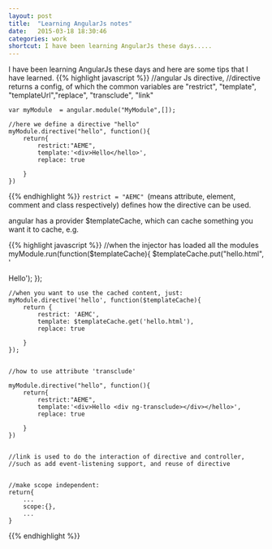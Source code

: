 ```yaml
---
layout: post
title:  "Learning AngularJs notes"
date:   2015-03-18 18:30:46
categories: work
shortcut: I have been learning AngularJs these days.....
---
```

I have been learning AngularJs these days and here are some tips that I have learned.
{{% highlight javascript %}}
	//angular Js directive,
	//directive returns a config, of which the common variables are "restrict", "template", "templateUrl","replace", "transclude", "link"

	var myModule  = angular.module("MyModule",[]);

	//here we define a directive "hello"
	myModule.directive("hello", function(){
		return{
			restrict:"AEME",
			template:'<div>Hello</hello>',
			replace: true

		}
	})

{{% endhighlight %}}
`restrict = "AEMC" `(means attribute, element, comment and class respectively) defines how the directive can be used.


angular has a provider $templateCache, which can cache something you want it to cache,
e.g.

{{% highlight javascript %}}
	//when the injector has loaded all the modules
	myModule.run(function($templateCache){
		$templateCache.put("hello.html", '<div>Hello</hello>');
	});


	//when you want to use the cached content, just:
	myModule.directive('hello', function($templateCache){
		return {
			restrict: 'AEMC',
			template: $templateCache.get('hello.html'),
			replace: true

		}
	});


	//how to use attribute 'transclude'
	 
	myModule.directive("hello", function(){
		return{
			restrict:"AEME",
			template:'<div>Hello <div ng-transclude></div></hello>',
			replace: true

		}
	})


	//link is used to do the interaction of directive and controller,
	//such as add event-listening support, and reuse of directive


	//make scope independent:
	return{
		...
		scope:{},
		...
	}
{{% endhighlight %}}